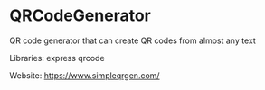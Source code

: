 # QRCodeGenerator
QR code generator that can create QR codes from almost any text

Libraries:
express
qrcode

Website:
https://www.simpleqrgen.com/
